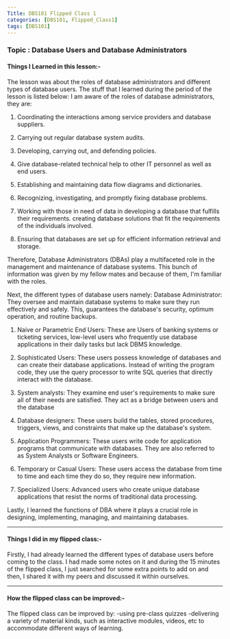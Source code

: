 ```yaml
---
Title: DBS101 Flipped Class 1
categories: [DBS101, Flipped_Class1]
tags: [DBS101]
---
```


### Topic : Database Users and Database Administrators

#### Things I Learned in this lesson:-
The lesson was about the roles of database administrators and different types of database users.
The stuff that I learned during the period of the lesson is listed below:
I am aware of the roles of database administrators, they are:

1. Coordinating the interactions among service providers and database suppliers.

2. Carrying out regular database system audits.

3. Developing, carrying out, and defending policies.

4. Give database-related technical help to other IT personnel as well as end users.

5. Establishing and maintaining data flow diagrams and dictionaries.

6. Recognizing, investigating, and promptly fixing database problems.

7. Working with those in need of data in developing a database that fulfills their requirements. creating database solutions that fit the requirements of the individuals involved.

8. Ensuring that databases are set up for efficient information retrieval and storage.

Therefore, Database Administrators (DBAs) play a multifaceted role in the management and maintenance of database systems.
This bunch of information was given by my fellow mates and because of them, I'm familiar with the roles.

Next, the different types of database users namely:
Database Administrator: They oversee and maintain database systems to make sure they run effectively and safely. This, guarantees the database's security, optimum operation, and routine backups.

1. Naive or Parametric End Users: These are Users of banking systems or ticketing services, low-level users who frequently use database applications in their daily tasks but lack DBMS knowledge.

2. Sophisticated Users: These users possess knowledge of databases and can create their database applications. Instead of writing the program code, they use the query processor to write SQL queries that directly interact with the database.

3. System analysts: They examine end user's requirements to make sure all of their needs are satisfied. They act as a bridge between users and the database 

4. Database designers: These users build the tables, stored procedures, triggers, views, and constraints that make up the database's system. 

5. Application Programmers: These users write code for application programs that communicate with databases. They are also referred to as System Analysts or Software Engineers.

6. Temporary or Casual Users: These users access the database from time to time and each time they do so, they require new information.

7. Specialized Users: Advanced users who create unique database applications that resist the norms of traditional data processing.

Lastly, I learned the functions of DBA where it plays a crucial role in designing, implementing, managing, and maintaining databases.

---- 
#### Things I did in my flipped class:-
Firstly, I had already learned the different types of database users before coming to the class. I had made some notes on it and during the 15 minutes of the flipped class, I just searched for some extra points to add on and then, I shared it with my peers and discussed it within ourselves.

----
#### How the flipped class can be improved:-
The flipped class can be improved by:
-using pre-class quizzes 
-delivering a variety of material kinds, such as interactive modules, videos, etc to accommodate different ways of learning.